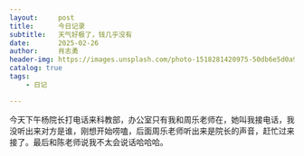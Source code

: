 ```yaml
---
layout:     post
title:      今日记录
subtitle:   天气好极了，钱几乎没有
date:       2025-02-26
author:     肖志勇
header-img: https://images.unsplash.com/photo-1518281420975-50db6e5d0a97?w=600&auto=format&fit=crop&q=60&ixlib=rb-4.0.3&ixid=M3wxMjA3fDB8MHxzZWFyY2h8N3x8Ym9va3xlbnwwfDB8MHx8fDA%3D
catalog: true
tags:
    - 日记

---
```

今天下午杨院长打电话来科教部，办公室只有我和周乐老师在，她叫我接电话，我没听出来对方是谁，刚想开始唠嗑，后面周乐老师听出来是院长的声音，赶忙过来接了。最后和陈老师说我不太会说话哈哈哈。
